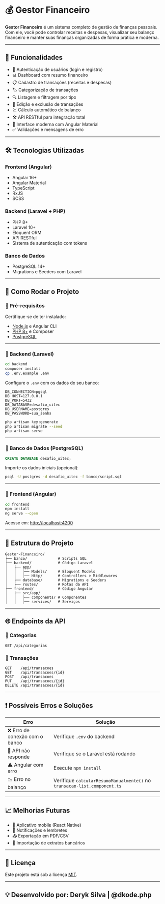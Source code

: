 # 💰 Gestor Financeiro

**Gestor Financeiro** é um sistema completo de gestão de finanças pessoais. Com ele, você pode controlar receitas e despesas, visualizar seu balanço financeiro e manter suas finanças organizadas de forma prática e moderna.

---

## 📌 Funcionalidades

- 👤 Autenticação de usuários (login e registro)  
- 📊 Dashboard com resumo financeiro  
- 📋 Cadastro de transações (receitas e despesas)  
- 🏷️ Categorização de transações  
- 🔍 Listagem e filtragem por tipo  
- 📝 Edição e exclusão de transações  
- 💹 Cálculo automático de balanço  
- 🛠️ API RESTful para integração total  
- 🎨 Interface moderna com Angular Material  
- ✅ Validações e mensagens de erro

---

## 🛠️ Tecnologias Utilizadas

### Frontend (Angular)
- Angular 16+
- Angular Material
- TypeScript
- RxJS
- SCSS

### Backend (Laravel + PHP)
- PHP 8+
- Laravel 10+
- Eloquent ORM
- API RESTful
- Sistema de autenticação com tokens

### Banco de Dados
- PostgreSQL 14+
- Migrations e Seeders com Laravel

---

## 🚀 Como Rodar o Projeto

### 🔹 Pré-requisitos
Certifique-se de ter instalado:

- [Node.js](https://nodejs.org/) e Angular CLI  
- [PHP 8+](https://www.php.net/) e Composer  
- [PostgreSQL](https://www.postgresql.org/)

---

### 🔹 Backend (Laravel)

```bash
cd backend
composer install
cp .env.example .env
```

Configure o `.env` com os dados do seu banco:

```env
DB_CONNECTION=pgsql
DB_HOST=127.0.0.1
DB_PORT=5432
DB_DATABASE=desafio_uitec
DB_USERNAME=postgres
DB_PASSWORD=sua_senha
```

```bash
php artisan key:generate
php artisan migrate --seed
php artisan serve
```

---

### 🔹 Banco de Dados (PostgreSQL)

```sql
CREATE DATABASE desafio_uitec;
```

Importe os dados iniciais (opcional):

```bash
psql -U postgres -d desafio_uitec -f banco/script.sql
```

---

### 🔹 Frontend (Angular)

```bash
cd frontend
npm install
ng serve --open
```

Acesse em: [http://localhost:4200](http://localhost:4200)

---

## 📂 Estrutura do Projeto

```
Gestor-Financeiro/
├── banco/              # Scripts SQL
├── backend/            # Código Laravel
│   ├── app/
│   │   ├── Models/     # Eloquent Models
│   │   ├── Http/       # Controllers e Middlewares
│   ├── database/       # Migrations e Seeders
│   ├── routes/         # Rotas da API
├── frontend/           # Código Angular
│   ├── src/app/
│   │   ├── components/ # Componentes
│   │   ├── services/   # Serviços
```

---

## 🌐 Endpoints da API

### 📁 Categorias

```
GET /api/categorias
```

### 💸 Transações

```
GET    /api/transacoes
GET    /api/transacoes/{id}
POST   /api/transacoes
PUT    /api/transacoes/{id}
DELETE /api/transacoes/{id}
```

---

## ❗ Possíveis Erros e Soluções

| Erro | Solução |
|------|---------|
| ❌ Erro de conexão com o banco | Verifique `.env` do backend |
| 🚫 API não responde | Verifique se o Laravel está rodando |
| ⚠️ Angular com erro | Execute `npm install` |
| 📉 Erro no balanço | Verifique `calcularResumoManualmente()` no `transacao-list.component.ts` |

---

## 📈 Melhorias Futuras

- 📱 Aplicativo mobile (React Native)
- 🔔 Notificações e lembretes
- 📤 Exportação em PDF/CSV
- 🔄 Importação de extratos bancários

---

## 📝 Licença

Este projeto está sob a licença [MIT](LICENSE).

---

## 💡 Desenvolvido por: Deryk Silva | @dkode.php
